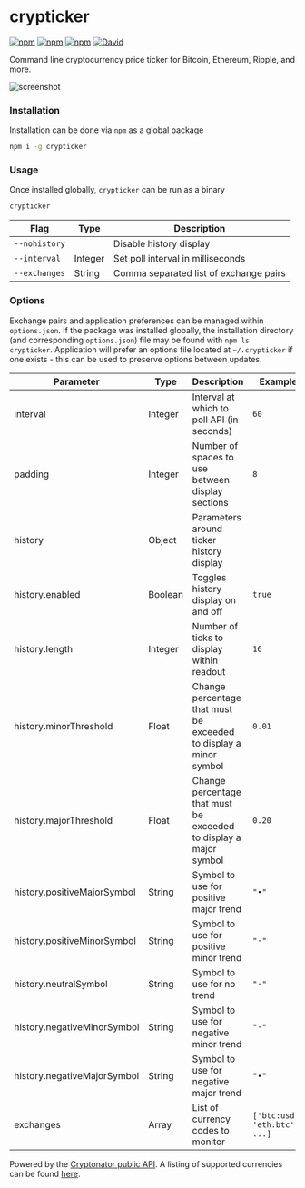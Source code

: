 # crypticker
[![npm](https://img.shields.io/npm/v/crypticker.svg)](https://www.npmjs.com/package/crypticker)
[![npm](https://img.shields.io/npm/l/crypticker.svg)](https://www.npmjs.com/package/crypticker)
[![npm](https://img.shields.io/npm/dm/crypticker.svg)](https://www.npmjs.com/package/crypticker)
[![David](https://img.shields.io/david/sblaurock/crypticker.svg)](https://david-dm.org/sblaurock/crypticker)

Command line cryptocurrency price ticker for Bitcoin, Ethereum, Ripple, and more.

![screenshot](https://github.com/sblaurock/crypticker/raw/master/screenshot.png "Example screenshot of ticker.")

### Installation
Installation can be done via `npm` as a global package
```bash
npm i -g crypticker
```

### Usage
Once installed globally, `crypticker` can be run as a binary
```bash
crypticker
```

| Flag | Type | Description |
| --- | --- | --- |
| `--nohistory` | | Disable history display |
| `--interval` | Integer | Set poll interval in milliseconds |
| `--exchanges` | String | Comma separated list of exchange pairs |

### Options
Exchange pairs and application preferences can be managed within `options.json`. If the package was installed globally, the installation directory (and corresponding `options.json`) file may be found with `npm ls crypticker`. Application will prefer an options file located at `~/.crypticker` if one exists - this can be used to preserve options between updates.

| Parameter | Type | Description | Example |
| --- | --- | --- | --- |
| interval | Integer | Interval at which to poll API (in seconds) | `60` |
| padding | Integer | Number of spaces to use between display sections | `8` |
| history | Object | Parameters around ticker history display | |
| history.enabled | Boolean | Toggles history display on and off | `true` |
| history.length | Integer | Number of ticks to display within readout | `16` |
| history.minorThreshold | Float | Change percentage that must be exceeded to display a minor symbol | `0.01` |
| history.majorThreshold | Float | Change percentage that must be exceeded to display a major symbol | `0.20` |
| history.positiveMajorSymbol | String | Symbol to use for positive major trend | `"∙"` |
| history.positiveMinorSymbol | String | Symbol to use for positive minor trend | `"⋅"` |
| history.neutralSymbol | String | Symbol to use for no trend | `"⋅"` |
| history.negativeMinorSymbol | String | Symbol to use for negative minor trend | `"⋅"` |
| history.negativeMajorSymbol | String | Symbol to use for negative major trend | `"∙"` |
| exchanges | Array | List of currency codes to monitor | `['btc:usd', 'eth:btc', ...]` |

Powered by the [Cryptonator public API](https://www.cryptonator.com/api). A listing of supported currencies can be found [here](https://www.cryptonator.com/api/currencies).
